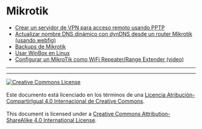 # Mikrotik

* [Crear un servidor de VPN para acceso remoto usando PPTP](VPN-PPTP-SERVER.md)
* [Actualizar nombre DNS dinámico con dynDNS desde un router Mikrotik (usando 
webfig)](dynDNS.md)
* [Backups de Mikrotik](Backup.md)
* [Usar WinBox en Linux](WinBoxEnLinux.md)
* [Configurar un MikroTik como WiFi Repeater/Range Extender
(video)](https://youtu.be/LNiNd4-a3xs)


___
<!-- LICENSE -->
___
<a rel="licencia" href="https://creativecommons.org/licenses/by-sa/4.0/deed.es">
<img alt="Creative Commons License" style="border-width:0"
src="https://i.creativecommons.org/l/by-sa/4.0/88x31.png" /></a>
<br /><br />
Este documento está licenciado en los términos de una <a rel="licencia"
href="https://creativecommons.org/licenses/by-sa/4.0/deed.es">
Licencia Atribución-CompartirIgual 4.0 Internacional de Creative Commons</a>.
<br /><br />
This document is licensed under a <a rel="license" 
href="https://creativecommons.org/licenses/by-sa/4.0/deed.en">
Creative Commons Attribution-ShareAlike 4.0 International License</a>.
<!-- END --> 
